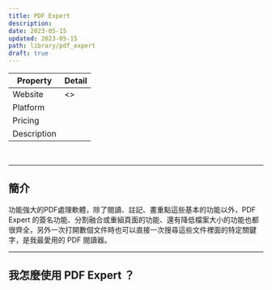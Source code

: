```yaml
---
title: PDF Expert
description: 
date: 2023-05-15
updated: 2023-05-15
path: library/pdf_expert
draft: true
---
```


| Property | Detail |
| --- | --- |
| Website | <> |
| Platform |  |
| Pricing |  |
| Description |  |

<br>

---

## 簡介
功能強大的PDF處理軟體，除了閱讀、註記、畫重點這些基本的功能以外，PDF Expert 的簽名功能、分割融合或重組頁面的功能、還有降低檔案大小的功能也都很齊全，另外一次打開數個文件時也可以直接一次搜尋這些文件裡面的特定關鍵字，是我最愛用的 PDF 閱讀器。

---

## 我怎麼使用 PDF Expert ？
